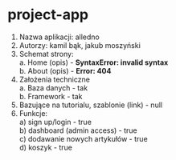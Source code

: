 # project-app
1. Nazwa aplikacji: alledno 
2. Autorzy: kamil bąk, jakub moszyński 
3. Schemat strony:<br>
  a. Home (opis) - <b>SyntaxError: invalid syntax</b><br>
  b. About (opis) - <b>Error: 404</b><br>
4. Założenia techniczne<br>
  a. Baza danych - tak<br>
  b. Framework - tak<br>
5. Bazujące na tutorialu, szablonie (link) - null
6. Funkcje:<br>
  a) sign up/login -  true<br>
  b) dashboard (admin access) - true<br>
  c) dodawanie nowych artykułów - true<br>
  d) koszyk - true<br>
